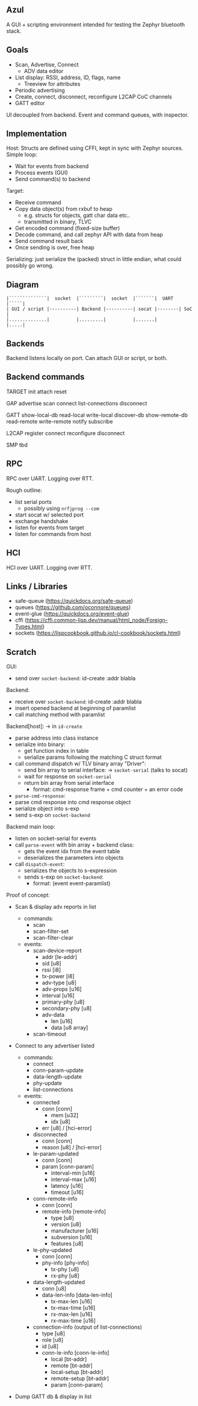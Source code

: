 Azul
----

A GUI + scripting environment intended for testing the Zephyr bluetooth stack.

Goals
-----

- Scan, Advertise, Connect
  - ADV data editor
- List display: RSSI, address, ID, flags, name
  - Treeview for attributes
- Periodic advertising
- Create, connect, disconnect, reconfigure L2CAP CoC channels
- GATT editor

UI decoupled from backend.
Event and command queues, with inspector.

Implementation
--------------

Host:
Structs are defined using CFFI, kept in sync with Zephyr sources.
Simple loop:
- Wait for events from backend
- Process events (GUI)
- Send command(s) to backend

Target:
- Receive command
- Copy data object(s) from rxbuf to heap
  - e.g. structs for objects, gatt char data etc..
  - transmitted in binary, TLVC
- Get encoded command (fixed-size buffer)
- Decode command, and call zephyr API with data from heap
- Send command result back 
- Once sending is over, free heap

Serializing: 
just serialize the (packed) struct in little endian, what could possibly go wrong.

Diagram
-------

``` 
|``````````````|  socket  |`````````|  socket  |```````|  UART  |`````|
| GUI / script |----------| Backend |----------| socat |--------| SoC |
|..............|          |.........|          |.......|        |.....|
```
 
Backends
--------

Backend listens locally on port.
Can attach GUI or script, or both.

Backend commands
----------------
TARGET
init
attach
reset

GAP
advertise
scan
connect
list-connections
disconnect

GATT
show-local-db
read-local
write-local
discover-db
show-remote-db
read-remote
write-remote
notify
subscribe

L2CAP
register
connect
reconfigure
disconnect

SMP
tbd

RPC
---

RPC over UART.
Logging over RTT.

Rough outline:
- list serial ports
  - possibly using `nrfjprog --com`
- start socat w/ selected port 
- exchange handshake
- listen for events from target
- listen for commands from host


HCI
---

HCI over UART.
Logging over RTT.

Links / Libraries
-----------------

- safe-queue (https://quickdocs.org/safe-queue)
- queues (https://github.com/oconnore/queues)
- event-glue (https://quickdocs.org/event-glue)
- cffi (https://cffi.common-lisp.dev/manual/html_node/Foreign-Types.html)
- sockets (https://lispcookbook.github.io/cl-cookbook/sockets.html)

Scratch
-------

GUI:
- send over `socket-backend`: id-create :addr blabla

Backend:
- receive over `socket-backend`: id-create :addr blabla
- insert opened backend at beginning of paramlist
- call matching method with paramlist

Backend[host]:
-> in `id-create`
- parse address into class instance
- serialize into binary:
  - get function index in table
  - serialize params following the matching C struct format
- call command dispatch w/ TLV binary array
  "Driver":
  - send bin array to serial interface:
  -> `socket-serial` (talks to socat)
  - wait for response on `socket-serial`
  - return bin array from serial interface
    - format: cmd-response frame + cmd counter + an error code
- `parse-cmd-response`:
- parse cmd response into cmd response object
- serialize object into s-exp
- send s-exp on `socket-backend`

Backend main loop:
- listen on socket-serial for events
- call `parse-event` with bin array + backend class:
  - gets the event idx from the event table
  - deserializes the parameters into objects
- call `dispatch-event`:
  - serializes the objects to s-expression
  - sends s-exp on `socket-backend`:
    - format: (event event-paramlist)

Proof of concept:
- Scan & display adv reports in list
  - commands:
    - scan
    - scan-filter-set
    - scan-filter-clear
  - events:
    - scan-device-report
      - addr [le-addr]
      - sid [u8]
      - rssi [i8]
      - tx-power [i8]
      - adv-type [u8]
      - adv-props [u16]
      - interval [u16]
      - primary-phy [u8]
      - secondary-phy [u8]
      - adv-data
        - len [u16]
        - data [u8 array]
    - scan-timeout

- Connect to any advertiser listed
  - commands:
    - connect
    - conn-param-update
    - data-length-update
    - phy-update
    - list-connections
  - events:
    - connected
      - conn [conn]
        - mem [u32]
        - idx [u8]
      - err [u8] / [hci-error]
    - disconnected
      - conn [conn]
      - reason [u8] / [hci-error]
    - le-param-updated
      - conn [conn]
      - param [conn-param]
        - interval-min [u16]
        - interval-max [u16]
        - latency [u16]
        - timeout [u16]
    - conn-remote-info
      - conn [conn]
      - remote-info [remote-info]
        - type [u8]
        - version [u8]
        - manufacturer [u16]
        - subversion [u16]
        - features [u8]
    - le-phy-updated
      - conn [conn]
      - phy-info [phy-info]
        - tx-phy [u8]
        - rx-phy [u8]
    - data-length-updated
      - conn [u8]
      - data-len-info [data-len-info]
        - tx-max-len [u16]
        - tx-max-time [u16]
        - rx-max-len [u16]
        - rx-max-time [u16]
    - connection-info (output of list-connections)
      - type [u8]
      - role [u8]
      - id [u8]
      - conn-le-info [conn-le-info]
        - local [bt-addr]
        - remote [bt-addr]
        - local-setup [bt-addr]
        - remote-setup [bt-addr]
        - param [conn-param]

- Dump GATT db & display in list
